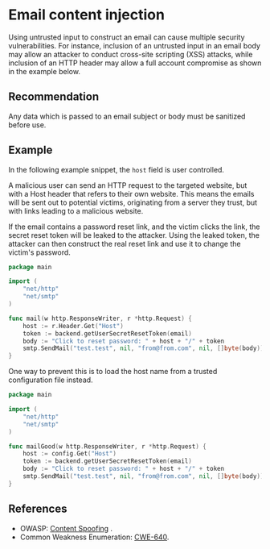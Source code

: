 # Email content injection
Using untrusted input to construct an email can cause multiple security vulnerabilities. For instance, inclusion of an untrusted input in an email body may allow an attacker to conduct cross-site scripting (XSS) attacks, while inclusion of an HTTP header may allow a full account compromise as shown in the example below.


## Recommendation
Any data which is passed to an email subject or body must be sanitized before use.


## Example
In the following example snippet, the `host` field is user controlled.

A malicious user can send an HTTP request to the targeted website, but with a Host header that refers to their own website. This means the emails will be sent out to potential victims, originating from a server they trust, but with links leading to a malicious website.

If the email contains a password reset link, and the victim clicks the link, the secret reset token will be leaked to the attacker. Using the leaked token, the attacker can then construct the real reset link and use it to change the victim's password.


```go
package main

import (
	"net/http"
	"net/smtp"
)

func mail(w http.ResponseWriter, r *http.Request) {
	host := r.Header.Get("Host")
	token := backend.getUserSecretResetToken(email)
	body := "Click to reset password: " + host + "/" + token
	smtp.SendMail("test.test", nil, "from@from.com", nil, []byte(body))
}

```
One way to prevent this is to load the host name from a trusted configuration file instead.


```go
package main

import (
	"net/http"
	"net/smtp"
)

func mailGood(w http.ResponseWriter, r *http.Request) {
	host := config.Get("Host")
	token := backend.getUserSecretResetToken(email)
	body := "Click to reset password: " + host + "/" + token
	smtp.SendMail("test.test", nil, "from@from.com", nil, []byte(body))
}

```

## References
* OWASP: [Content Spoofing](https://owasp.org/www-community/attacks/Content_Spoofing) .
* Common Weakness Enumeration: [CWE-640](https://cwe.mitre.org/data/definitions/640.html).
